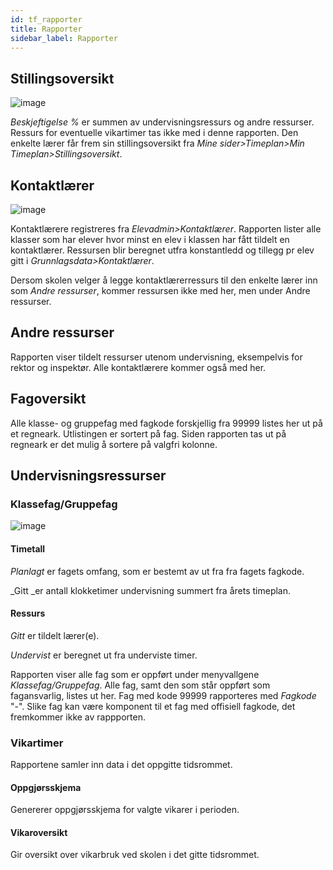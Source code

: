 ```yaml
---
id: tf_rapporter
title: Rapporter
sidebar_label: Rapporter
---
```


## Stillingsoversikt
![image](https://github.com/user-attachments/assets/c5a0b9cf-6e05-4afc-aa06-ae634db5db3c)

_Beskjeftigelse %_ er summen av undervisningsressurs og andre ressurser. Ressurs for eventuelle vikartimer tas ikke med i denne rapporten.
 Den enkelte lærer får frem sin stillingsoversikt fra _Mine sider>Timeplan>Min Timeplan>Stillingsoversikt_.

## Kontaktlærer
![image](https://github.com/user-attachments/assets/de060319-fdfe-47e4-8def-8282b3ffa4b7)

Kontaktlærere registreres fra _Elevadmin>Kontaktlærer_. Rapporten lister alle klasser som har elever hvor minst en elev i klassen har fått tildelt en kontaktlærer. Ressursen blir beregnet utfra konstantledd og tillegg pr elev gitt i _Grunnlagsdata>Kontaktlærer_.

 Dersom  skolen velger å legge kontaktlærerressurs til den enkelte lærer inn som _Andre ressurser_, kommer ressursen ikke med her, men under Andre ressurser.

## Andre ressurser
Rapporten viser tildelt ressurser utenom undervisning, eksempelvis for rektor og inspektør. Alle kontaktlærere kommer også med her.

## Fagoversikt
Alle klasse- og gruppefag med fagkode forskjellig fra 99999 listes her ut på et regneark. Utlistingen er sortert på fag. Siden rapporten tas ut på regneark er det mulig å sortere på valgfri kolonne.

## Undervisningsressurser

### Klassefag/Gruppefag

![image](https://github.com/user-attachments/assets/287bf28c-6b15-4f19-9d83-a69ae1a59baf)

#### Timetall
_Planlagt_ er fagets omfang, som er bestemt av ut fra fra fagets fagkode.

_Gitt _er antall klokketimer undervisning summert fra årets timeplan.
#### Ressurs
_Gitt_ er tildelt lærer(e).

_Undervist_ er beregnet ut fra underviste timer.

Rapporten viser alle fag som er oppført under menyvallgene _Klassefag/Gruppefag_.
Alle fag, samt den som står oppført som fagansvarlig, listes ut her. 
Fag med kode 99999 rapporteres med _Fagkode_ "-". Slike fag kan være komponent til et fag med offisiell fagkode, det fremkommer ikke av rappporten. 

### Vikartimer
Rapportene samler inn data i det oppgitte tidsrommet.

#### Oppgjørsskjema
Genererer oppgjørsskjema for valgte vikarer i perioden.

#### Vikaroversikt
Gir oversikt over vikarbruk ved skolen i det gitte tidsrommet.

